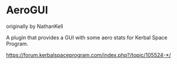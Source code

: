 # AeroGUI

originally by NathanKell

A plugin that provides a GUI with some aero stats for Kerbal Space Program.

https://forum.kerbalspaceprogram.com/index.php?/topic/105524-*/

